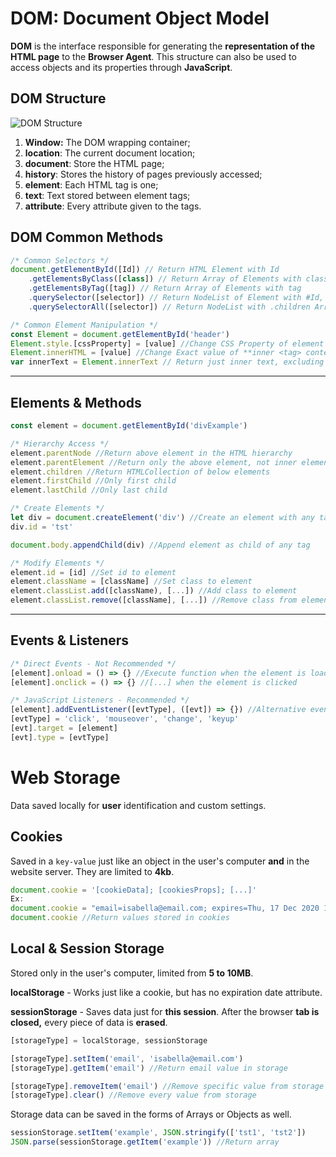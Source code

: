 # DOM: Document Object Model

**DOM** is the interface responsible for generating the **representation of the HTML page** to the **Browser Agent**. This structure can also be used to access objects and its properties through **JavaScript**.

## DOM Structure

![DOM Structure](https://s3.us-east-2.amazonaws.com/assets.app.betrybe.com/fundamentals/javascript/images/dom-bff0d72875711a1aebad5a98cdf0f8ae.jpg)

1. **Window:** The DOM wrapping container;
2. **location**: The current document location;
3. **document**: Store the HTML page;
4. **history**: Stores the history of pages previously accessed;
5. **element**: Each HTML tag is one;
6. **text**: Text stored between element tags;
7. **attribute**: Every attribute given to the tags.

## DOM Common Methods

```jsx
/* Common Selectors */
document.getElementById([Id]) // Return HTML Element with Id
	.getElementsByClass([class]) // Return Array of Elements with class
	.getElementsByTag([tag]) // Return Array of Elements with tag
	.querySelector([selector]) // Return NodeList of Element with #Id, .class or tag
	.querySelectorAll([selector]) // Return NodeList with .children Array of Elements

/* Common Element Manipulation */
const Element = document.getElementById('header')
Element.style.[cssProperty] = [value] //Change CSS Property of element
Element.innerHTML = [value] //Change Exact value of **inner <tag> content**
var innerText = Element.innerText // Return just inner text, excluding inner tags
```

---

## Elements & Methods

```jsx
const element = document.getElementById('divExample')

/* Hierarchy Access */
element.parentNode //Return above element in the HTML hierarchy
element.parentElement //Return only the above element, not inner elements
element.children //Return HTMLCollection of below elements
element.firstChild //Only first child
element.lastChild //Only last child

/* Create Elements */
let div = document.createElement('div') //Create an element with any tag
div.id = 'tst'

document.body.appendChild(div) //Append element as child of any tag

/* Modify Elements */
element.id = [id] //Set id to element
element.className = [className] //Set class to element
element.classList.add([className), [...]) //Add class to element
element.classList.remove([className], [...]) //Remove class from element
```

---

## Events & Listeners

```jsx
/* Direct Events - Not Recommended */
[element].onload = () => {} //Execute function when the element is loaded
[element].onclick = () => {} //[...] when the element is clicked

/* JavaScript Listeners - Recommended */
[element].addEventListener([evtType], ([evt]) => {}) //Alternative event method | Listener
[evtType] = 'click', 'mouseover', 'change', 'keyup'
[evt].target = [element]
[evt].type = [evtType]
```

# Web Storage

Data saved locally for **user** identification and custom settings.

## Cookies

Saved in a `key-value` just like an object in the user's computer **and** in the website server. They are limited to **4kb**.

```jsx
document.cookie = '[cookieData]; [cookiesProps]; [...]'
Ex:
document.cookie = "email=isabella@email.com; expires=Thu, 17 Dec 2020 12:00:00 UTC; path=/";
document.cookie //Return values stored in cookies
```

## Local & Session Storage

Stored only in the user's computer, limited from **5 to 10MB**.

**localStorage** - Works just like a cookie, but has no expiration date attribute.

**sessionStorage** - Saves data just for **this session**. After the browser **tab is closed,** every piece of data is **erased**.

```jsx
[storageType] = localStorage, sessionStorage

[storageType].setItem('email', 'isabella@email.com')
[storageType].getItem('email') //Return email value in storage

[storageType].removeItem('email') //Remove specific value from storage
[storageType].clear() //Remove every value from storage
```

Storage data can be saved in the forms of Arrays or Objects as well.

```jsx
sessionStorage.setItem('example', JSON.stringify(['tst1', 'tst2'])
JSON.parse(sessionStorage.getItem('example')) //Return array
```
